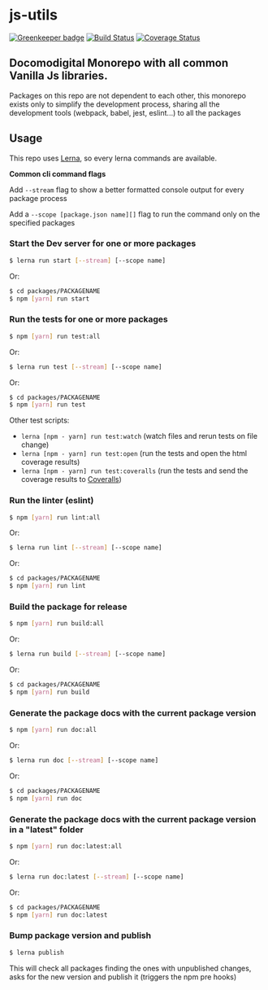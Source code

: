 # js-utils

[![Greenkeeper badge](https://badges.greenkeeper.io/docomodigital/js-utils.svg)](https://greenkeeper.io/)
[![Build Status](https://travis-ci.com/docomodigital/js-utils.svg?branch=master)](https://travis-ci.com/docomodigital/js-utils)
[![Coverage Status](https://coveralls.io/repos/github/docomodigital/js-utils/badge.svg?branch=master)](https://coveralls.io/github/docomodigital/js-utils?branch=master)

## Docomodigital Monorepo with all common Vanilla Js libraries.

Packages on this repo are not dependent to each other, this monorepo exists only to simplify the development process, sharing all the development tools (webpack, babel, jest, eslint...) to all the packages

## Usage

This repo uses [Lerna](https://github.com/lerna/lerna), so every lerna commands are available.

**Common cli command flags**

Add `--stream` flag to show a better formatted console output for every package process

Add a `--scope [package.json name][]` flag to run the command only on the specified packages

### Start the Dev server for one or more packages
```bash
$ lerna run start [--stream] [--scope name]
```
Or:
```bash
$ cd packages/PACKAGENAME
$ npm [yarn] run start
```

### Run the tests for one or more packages
```bash
$ npm [yarn] run test:all
```
Or:
```bash
$ lerna run test [--stream] [--scope name]
```
Or:
```bash
$ cd packages/PACKAGENAME
$ npm [yarn] run test
```
Other test scripts:
* `lerna [npm - yarn] run test:watch` (watch files and rerun tests on file change)
* `lerna [npm - yarn] run test:open` (run the tests and open the html coverage results)
* `lerna [npm - yarn] run test:coveralls` (run the tests and send the coverage results to [Coveralls](https://coveralls.io))

### Run the linter (eslint)
```bash
$ npm [yarn] run lint:all
```
Or:
```bash
$ lerna run lint [--stream] [--scope name]
```
Or:
```bash
$ cd packages/PACKAGENAME
$ npm [yarn] run lint
```

### Build the package for release
```bash
$ npm [yarn] run build:all
```
Or:
```bash
$ lerna run build [--stream] [--scope name]
```
Or:
```bash
$ cd packages/PACKAGENAME
$ npm [yarn] run build
```

### Generate the package docs with the current package version
```bash
$ npm [yarn] run doc:all
```
Or:
```bash
$ lerna run doc [--stream] [--scope name]
```
Or:
```bash
$ cd packages/PACKAGENAME
$ npm [yarn] run doc
```

### Generate the package docs with the current package version in a "latest" folder
```bash
$ npm [yarn] run doc:latest:all
```
Or:
```bash
$ lerna run doc:latest [--stream] [--scope name]
```
Or:
```bash
$ cd packages/PACKAGENAME
$ npm [yarn] run doc:latest
```

### Bump package version and publish
```bash
$ lerna publish
```
This will check all packages finding the ones with unpublished changes, asks for the new version and publish it (triggers the npm pre hooks)
